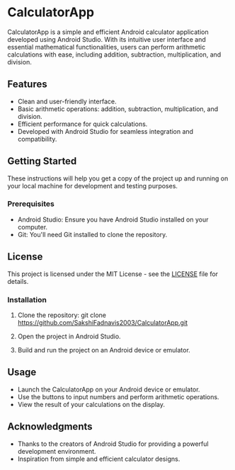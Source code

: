 # CalculatorApp

CalculatorApp is a simple and efficient Android calculator application developed using Android Studio. With its intuitive user interface and essential mathematical functionalities, users can perform arithmetic calculations with ease, including addition, subtraction, multiplication, and division.

## Features

- Clean and user-friendly interface.
- Basic arithmetic operations: addition, subtraction, multiplication, and division.
- Efficient performance for quick calculations.
- Developed with Android Studio for seamless integration and compatibility.

## Getting Started

These instructions will help you get a copy of the project up and running on your local machine for development and testing purposes.

### Prerequisites

- Android Studio: Ensure you have Android Studio installed on your computer.
- Git: You'll need Git installed to clone the repository.

## License

This project is licensed under the MIT License - see the [LICENSE](LICENSE) file for details.

### Installation

1. Clone the repository:
   git clone https://github.com/SakshiFadnavis2003/CalculatorApp.git

2. Open the project in Android Studio.
3. Build and run the project on an Android device or emulator.

## Usage

- Launch the CalculatorApp on your Android device or emulator.
- Use the buttons to input numbers and perform arithmetic operations.
- View the result of your calculations on the display.

## Acknowledgments

- Thanks to the creators of Android Studio for providing a powerful development environment.
- Inspiration from simple and efficient calculator designs.




